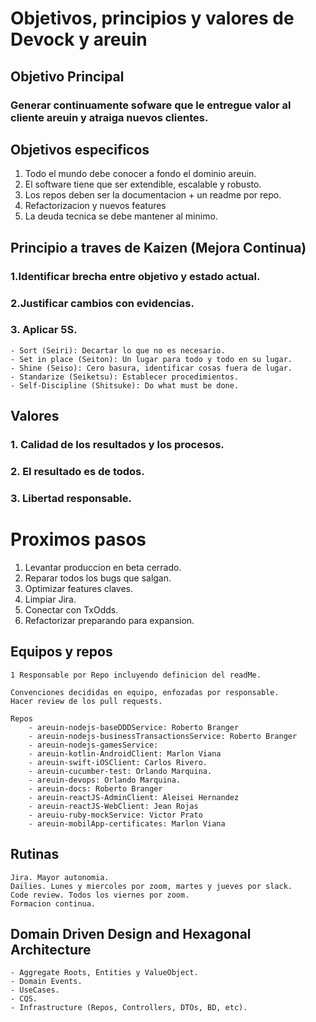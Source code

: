 # Objetivos, principios y valores de Devock y areuin

## Objetivo Principal

### Generar continuamente sofware que le entregue valor al cliente areuin y atraiga nuevos clientes.

## Objetivos especificos

1. Todo el mundo debe conocer a fondo el dominio areuin.
1. El software tiene que ser extendible, escalable y robusto.
1. Los repos deben ser la documentacion + un readme por repo.
1. Refactorizacion y nuevos features
1. La deuda tecnica se debe mantener al minimo.


## Principio a traves de Kaizen (Mejora Continua)

### 1.Identificar brecha entre objetivo y estado actual.

### 2.Justificar cambios con evidencias.

### 3. Aplicar 5S.
    - Sort (Seiri): Decartar lo que no es necesario.
    - Set in place (Seiton): Un lugar para todo y todo en su lugar. 
    - Shine (Seiso): Cero basura, identificar cosas fuera de lugar.
    - Standarize (Seiketsu): Establecer procedimientos.
    - Self-Discipline (Shitsuke): Do what must be done.

## Valores

### 1. Calidad de los resultados y los procesos.
### 2. El resultado es de todos.
### 3. Libertad responsable.



# Proximos pasos

1. Levantar produccion en beta cerrado.
1. Reparar todos los bugs que salgan.
1. Optimizar features claves.
1. Limpiar Jira.
1. Conectar con TxOdds.
1. Refactorizar preparando para expansion.


## Equipos y repos

    1 Responsable por Repo incluyendo definicion del readMe.

    Convenciones decididas en equipo, enfozadas por responsable.
    Hacer review de los pull requests.

    Repos
        - areuin-nodejs-baseDDDService: Roberto Branger
        - areuin-nodejs-businessTransactionsService: Roberto Branger
        - areuin-nodejs-gamesService: 
        - areuin-kotlin-AndroidClient: Marlon Viana
        - areuin-swift-iOSClient: Carlos Rivero.
        - areuin-cucumber-test: Orlando Marquina.
        - areuin-devops: Orlando Marquina.
        - areuin-docs: Roberto Branger
        - areuin-reactJS-AdminClient: Aleisei Hernandez
        - areuin-reactJS-WebClient: Jean Rojas
        - areuiu-ruby-mockService: Victor Prato
        - areuin-mobilApp-certificates: Marlon Viana

## Rutinas
    Jira. Mayor autonomia.
    Dailies. Lunes y miercoles por zoom, martes y jueves por slack.
    Code review. Todos los viernes por zoom.
    Formacion continua.


## Domain Driven Design and Hexagonal Architecture

    - Aggregate Roots, Entities y ValueObject.
    - Domain Events.
    - UseCases.
    - CQS.
    - Infrastructure (Repos, Controllers, DTOs, BD, etc).
